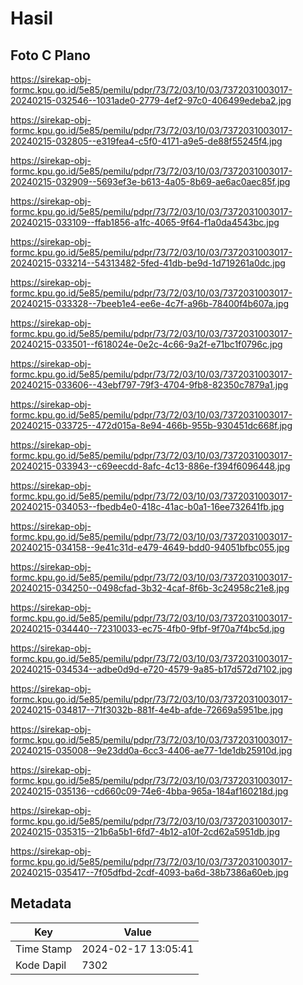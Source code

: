 # Hasil

## Foto C Plano

https://sirekap-obj-formc.kpu.go.id/5e85/pemilu/pdpr/73/72/03/10/03/7372031003017-20240215-032546--1031ade0-2779-4ef2-97c0-406499edeba2.jpg

https://sirekap-obj-formc.kpu.go.id/5e85/pemilu/pdpr/73/72/03/10/03/7372031003017-20240215-032805--e319fea4-c5f0-4171-a9e5-de88f55245f4.jpg

https://sirekap-obj-formc.kpu.go.id/5e85/pemilu/pdpr/73/72/03/10/03/7372031003017-20240215-032909--5693ef3e-b613-4a05-8b69-ae6ac0aec85f.jpg

https://sirekap-obj-formc.kpu.go.id/5e85/pemilu/pdpr/73/72/03/10/03/7372031003017-20240215-033109--ffab1856-a1fc-4065-9f64-f1a0da4543bc.jpg

https://sirekap-obj-formc.kpu.go.id/5e85/pemilu/pdpr/73/72/03/10/03/7372031003017-20240215-033214--54313482-5fed-41db-be9d-1d719261a0dc.jpg

https://sirekap-obj-formc.kpu.go.id/5e85/pemilu/pdpr/73/72/03/10/03/7372031003017-20240215-033328--7beeb1e4-ee6e-4c7f-a96b-78400f4b607a.jpg

https://sirekap-obj-formc.kpu.go.id/5e85/pemilu/pdpr/73/72/03/10/03/7372031003017-20240215-033501--f618024e-0e2c-4c66-9a2f-e71bc1f0796c.jpg

https://sirekap-obj-formc.kpu.go.id/5e85/pemilu/pdpr/73/72/03/10/03/7372031003017-20240215-033606--43ebf797-79f3-4704-9fb8-82350c7879a1.jpg

https://sirekap-obj-formc.kpu.go.id/5e85/pemilu/pdpr/73/72/03/10/03/7372031003017-20240215-033725--472d015a-8e94-466b-955b-930451dc668f.jpg

https://sirekap-obj-formc.kpu.go.id/5e85/pemilu/pdpr/73/72/03/10/03/7372031003017-20240215-033943--c69eecdd-8afc-4c13-886e-f394f6096448.jpg

https://sirekap-obj-formc.kpu.go.id/5e85/pemilu/pdpr/73/72/03/10/03/7372031003017-20240215-034053--fbedb4e0-418c-41ac-b0a1-16ee732641fb.jpg

https://sirekap-obj-formc.kpu.go.id/5e85/pemilu/pdpr/73/72/03/10/03/7372031003017-20240215-034158--9e41c31d-e479-4649-bdd0-94051bfbc055.jpg

https://sirekap-obj-formc.kpu.go.id/5e85/pemilu/pdpr/73/72/03/10/03/7372031003017-20240215-034250--0498cfad-3b32-4caf-8f6b-3c24958c21e8.jpg

https://sirekap-obj-formc.kpu.go.id/5e85/pemilu/pdpr/73/72/03/10/03/7372031003017-20240215-034440--72310033-ec75-4fb0-9fbf-9f70a7f4bc5d.jpg

https://sirekap-obj-formc.kpu.go.id/5e85/pemilu/pdpr/73/72/03/10/03/7372031003017-20240215-034534--adbe0d9d-e720-4579-9a85-b17d572d7102.jpg

https://sirekap-obj-formc.kpu.go.id/5e85/pemilu/pdpr/73/72/03/10/03/7372031003017-20240215-034817--71f3032b-881f-4e4b-afde-72669a5951be.jpg

https://sirekap-obj-formc.kpu.go.id/5e85/pemilu/pdpr/73/72/03/10/03/7372031003017-20240215-035008--9e23dd0a-6cc3-4406-ae77-1de1db25910d.jpg

https://sirekap-obj-formc.kpu.go.id/5e85/pemilu/pdpr/73/72/03/10/03/7372031003017-20240215-035136--cd660c09-74e6-4bba-965a-184af160218d.jpg

https://sirekap-obj-formc.kpu.go.id/5e85/pemilu/pdpr/73/72/03/10/03/7372031003017-20240215-035315--21b6a5b1-6fd7-4b12-a10f-2cd62a5951db.jpg

https://sirekap-obj-formc.kpu.go.id/5e85/pemilu/pdpr/73/72/03/10/03/7372031003017-20240215-035417--7f05dfbd-2cdf-4093-ba6d-38b7386a60eb.jpg


## Metadata

| Key        | Value               |
| ---------- | ------------------- |
| Time Stamp | 2024-02-17 13:05:41 |
| Kode Dapil | 7302                |



